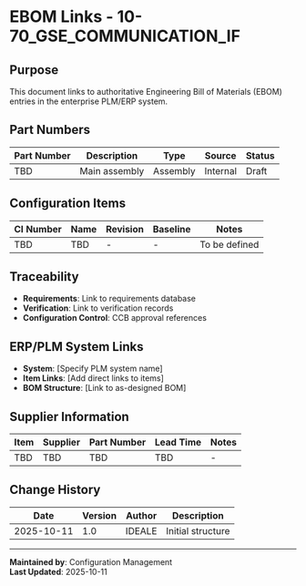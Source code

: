 # EBOM Links - 10-70_GSE_COMMUNICATION_IF

## Purpose

This document links to authoritative Engineering Bill of Materials (EBOM) entries in the enterprise PLM/ERP system.

## Part Numbers

| Part Number | Description | Type | Source | Status |
|-------------|-------------|------|--------|--------|
| TBD | Main assembly | Assembly | Internal | Draft |

## Configuration Items

| CI Number | Name | Revision | Baseline | Notes |
|-----------|------|----------|----------|-------|
| TBD | TBD | - | - | To be defined |

## Traceability

- **Requirements**: Link to requirements database
- **Verification**: Link to verification records
- **Configuration Control**: CCB approval references

## ERP/PLM System Links

- **System**: [Specify PLM system name]
- **Item Links**: [Add direct links to items]
- **BOM Structure**: [Link to as-designed BOM]

## Supplier Information

| Item | Supplier | Part Number | Lead Time | Notes |
|------|----------|-------------|-----------|-------|
| TBD | TBD | TBD | TBD | - |

## Change History

| Date | Version | Author | Description |
|------|---------|--------|-------------|
| 2025-10-11 | 1.0 | IDEALE | Initial structure |

---

**Maintained by**: Configuration Management  
**Last Updated**: 2025-10-11
